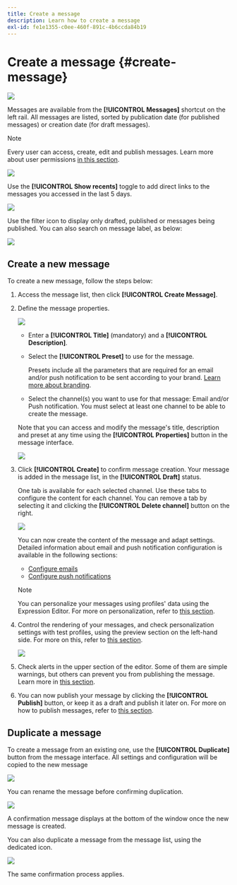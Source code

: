 ```yaml
---
title: Create a message
description: Learn how to create a message
exl-id: fe1e1355-c0ee-460f-891c-4b6ccda84b19
---
```

# Create a message {#create-message}

![](assets/do-not-localize/badge.png)

Messages are available from the **[!UICONTROL Messages]** shortcut on the left rail. All messages are listed, sorted by publication date (for published messages) or creation date (for draft messages).

>[!NOTE]
>
>Every user can access, create, edit and publish messages. Learn more about user permissions [in this section](permissions.md).

![](assets/messages-list.png)

Use the **[!UICONTROL Show recents]** toggle to add direct links to the messages you accessed in the last 5 days.

![](assets/show-recent-messages.png)

Use the filter icon to display only drafted, published or messages being published. You can also search on message label, as below:

![](assets/filter-messages.png)

## Create a new message

To create a new message, follow the steps below:

1. Access the message list, then click **[!UICONTROL Create Message]**.

1. Define the message properties.

    ![](assets/create-message-properties.png)
    
    * Enter a **[!UICONTROL Title]** (mandatory) and a **[!UICONTROL Description]**. 

    * Select the **[!UICONTROL Preset]** to use for the message.

        Presets include all the parameters that are required for an email and/or push notification to be sent according to your brand. [Learn more about branding](administration.md#cjm-branding).

    * Select the channel(s) you want to use for that message: Email and/or Push notification. You must select at least one channel to be able to create the message.

    Note that you can access and modify the message's title, description and preset at any time using the **[!UICONTROL Properties]** button in the message interface.

    ![](assets/message-properties.png)


1. Click **[!UICONTROL Create]** to confirm message creation. Your message is added in the message list, in the **[!UICONTROL Draft]** status.

    One tab is available for each selected channel. Use these tabs to configure the content for each channel. You can remove a tab by selecting it and clicking the **[!UICONTROL Delete channel]** button on the right. 

    ![](assets/create-messages-content.png)

    You can now create the content of the message and adapt settings. Detailed information about email and push notification configuration is available in the following sections:

    * [Configure emails](configure-email.md)
    * [Configure push notifications](configure-push.md)

    >[!NOTE]
    >   
    >You can personalize your messages using profiles' data using the Expression Editor. For more on personalization, refer to [this section](personalization/personalize.md).
    

1. Control the rendering of your messages, and check personalization settings with test profiles, using the preview section on the left-hand side. For more on this, refer to [this section](preview.md).

    ![](assets/messages-simple-preview.png)

1. Check alerts in the upper section of the editor.  Some of them are simple warnings, but others can prevent you from publishing the message. Learn more in [this section](alerts.md).

1. You can now publish your message by clicking the **[!UICONTROL Publish]** button, or keep it as a draft and publish it later on. For more on how to publish messages, refer to [this section](publish-manage-message.md).

## Duplicate a message

To create a message from an existing one, use the **[!UICONTROL Duplicate]** button from the message interface. All settings and configuration will be copied to the new  message

![](assets/message-duplicate.png)

You can rename the message before confirming duplication.

![](assets/message-duplicate-confirm.png)

A confirmation message displays at the bottom of the window once the new message is created.

You can also duplicate a message from the message list, using the dedicated icon.

![](assets/message-duplicate-from-list.png)

The same confirmation process applies.
